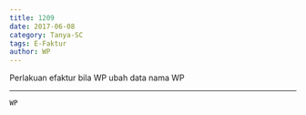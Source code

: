 ```yaml
---
title: 1209
date: 2017-06-08
category: Tanya-SC
tags: E-Faktur
author: WP
---
```


Perlakuan efaktur bila WP ubah data nama WP

---



`WP`

